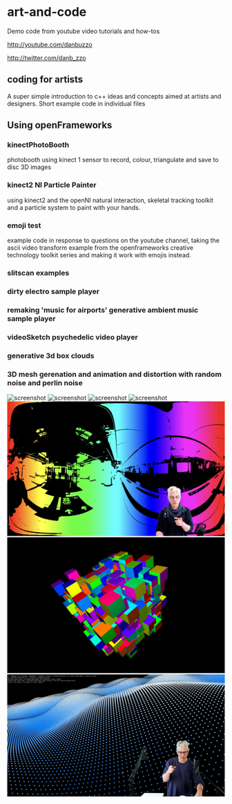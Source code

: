 # art-and-code
Demo code from youtube video tutorials and how-tos

http://youtube.com/danbuzzo

http://twitter.com/danb_zzo

## coding for artists
A super simple introduction to c++ ideas and concepts aimed at artists and designers. Short example code in individual files

## Using openFrameworks
### kinectPhotoBooth
photobooth using kinect 1 sensor to record, colour, triangulate and save to disc 3D images

### kinect2 NI Particle Painter
using kinect2 and the openNI natural interaction, skeletal tracking toolkit and a particle system to paint with your hands.

### emoji test 
example code in response to questions on the youtube channel, taking the ascii video transform example from the openframeworks creative technology toolkit series and making it work with emojis instead.  

### slitscan examples

### dirty electro sample player

### remaking 'music for airports' generative ambient music sample player 

### videoSketch psychedelic video player

### generative 3d box clouds

### 3D mesh gerenation and animation and distortion with random noise and perlin noise


![screenshot](openFrameworks/kinectPhotoBooth/screenshot-kinectphotobooth.png)
![screenshot](openFrameworks/kinect2-NI-ParticlePainter/screenshot-kinect2-particle-painter.png)
![screenshot](openFrameworks/emojiTest/screenshot-emojitest.png)
![screenshot](openFrameworks/slitscan-example/slitscan-example-screenshot.png)
![screenshot](openFrameworks/videoSketch/screenshot.jpg)
![screenshot](openFrameworks/3DboxSketch/screenshot.png)
![screenshot](openFrameworks/meshExample/screenshot.png)





